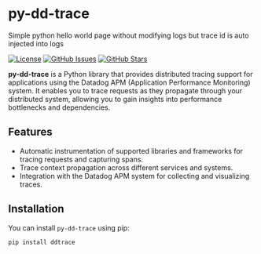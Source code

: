 # py-dd-trace
Simple python hello world page without modifying logs but trace id is auto injected into logs

[![License](https://img.shields.io/badge/license-MIT-blue.svg)](LICENSE)
[![GitHub Issues](https://img.shields.io/github/issues/streamworx/py-dd-trace.svg)](https://github.com/streamworx/py-dd-trace/issues)
[![GitHub Stars](https://img.shields.io/github/stars/streamworx/py-dd-trace.svg)](https://github.com/streamworx/py-dd-trace/stargazers)

**py-dd-trace** is a Python library that provides distributed tracing support for applications using the Datadog APM (Application Performance Monitoring) system. It enables you to trace requests as they propagate through your distributed system, allowing you to gain insights into performance bottlenecks and dependencies.

## Features

- Automatic instrumentation of supported libraries and frameworks for tracing requests and capturing spans.
- Trace context propagation across different services and systems.
- Integration with the Datadog APM system for collecting and visualizing traces.

## Installation

You can install `py-dd-trace` using pip:

```bash
pip install ddtrace
